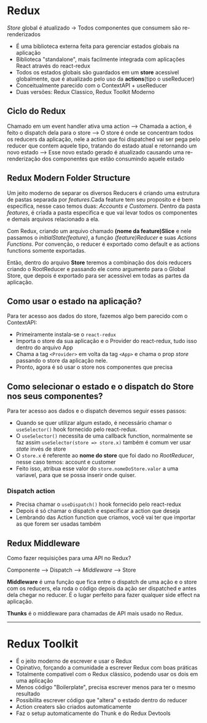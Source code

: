 # Redux

_Store_ global é atualizado -> Todos componentes que consumem são re-renderizados

- É uma biblioteca externa feita para gerenciar estados globais na aplicação
- Biblioteca "standalone", mais facilmente integrada com aplicações React através do react-redux
- Todos os estados globais são guardados em um **store** acessivel globalmente, que é atualizado pelo uso da **actions**(tipo o useReducer)
- Conceitualmente parecido com o ContextAPI + useReducer
- Duas versões: Redux Classico, Redux Toolkit Moderno

## Ciclo do Redux

Chamado em um event handler ativa uma action -->
Chamada a action, é feito o dispatch dela para o store -->
O store é onde se concentram todos os reducers da aplicação, nele a action que foi dispatched vai ser pega pelo reducer que contem aquele tipo, tratando do estado atual e retornando um novo estado -->
Esse novo estado gerado é atualizado causando uma re-renderização dos componentes que estão consumindo aquele estado

## Redux Modern Folder Structure

Um jeito moderno de separar os diversos Reducers é criando uma estrutura de pastas separada por _features_.Cada feature tem seu proposito e é bem especifica, nesse caso temos duas: _Accounts e Customers_. Dentro da pasta _features_, é criada a pasta especifica e que vai levar todos os componentes e demais arquivos relacionado a ela.

Com Redux, criando um arquivo chamado **(nome da feature)Slice** e nele passamos o _initialState(feature)_, a função _(feature)Reducer_ e suas _Actions Functions_.
Por convenção, o reducer é exportado como default e as actions functions somente exportadas.

Então, dentro do arquivo **Store** teremos a combinação dos dois reducers criando o RootReducer e passando ele como argumento para o Global Store, que depois é exportado para ser acessivel em todas as partes da aplicação.

## Como usar o estado na aplicação?

Para ter acesso aos dados do store, fazemos algo bem parecido com o ContextAPI:

- Primeiramente instala-se o `react-redux`
- Importa o store da sua aplicação e o Provider do react-redux, tudo isso dentro do arquivo App
- Chama a tag `<Provider>` em volta da tag `<App>` e chama o prop _store_ passando o store da aplicação nele.
- Pronto, agora é só usar o store nos componentes que precisa

## Como selecionar o estado e o dispatch do Store nos seus componentes?

Para ter acesso aos dados e o dispatch devemos seguir esses passos:

- Quando se quer utilizar algum estado, é necessário chamar o `useSelector()` hook fornecido pelo react-redux.
- O `useSelector()` necessita de uma callback function, normalmente se faz assim `useSelector(store => store.x)` também é comum ver usar _state_ invés de store
- O `store.x` é referente ao **nome do store** que foi dado no _RootReducer_, nesse caso temos: account e customer
- Feito isso, atribua esse valor do `store.nomeDoStore.valor` a uma variavel, para que se possa inserir onde quiser.

### Dispatch action

- Precisa chamar o `useDispatch()` hook fornecido pelo react-redux
- Depois é só chamar o dispatch e especificar a action que deseja
- Lembrando das Action function que criamos, você vai ter que importar as que forem ser usadas também

## Redux Middleware

Como fazer requisições para uma API no Redux?

Componente --> Dispatch --> _Middleware_ --> Store

**Middleware** é uma função que fica entre o dispatch de uma ação e o store com os reducers, ela roda o código depois da ação ser dispatched e antes dela chegar no reducer. É o lugar perfeito para fazer qualquer side effect na aplicação.

**Thunks** é o middleware para chamadas de API mais usado no Redux.

<hr/>

# Redux Toolkit

- É o jeito moderno de escrever e usar o Redux
- Opinativo, forçando a comunidade a escrever Redux com boas práticas
- Totalmente compativel com o Redux clássico, podendo usar os dois em uma aplicação
- Menos código "Boilerplate", precisa escrever menos para ter o mesmo resultado
- Possibilita escrever código que "altera" o estado dentro do reducer
- Action creaters são criados automaticamente
- Faz o setup automaticamente do Thunk e do Redux Devtools
